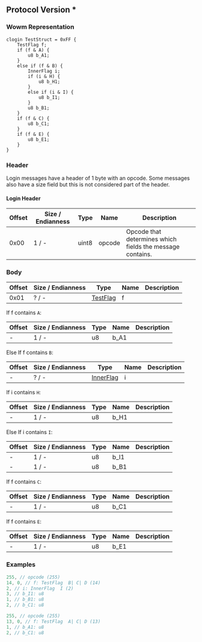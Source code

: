 ## Protocol Version *

### Wowm Representation
```rust,ignore
clogin TestStruct = 0xFF {
    TestFlag f;
    if (f & A) {
        u8 b_A1;
    }
    else if (f & B) {
        InnerFlag i;
        if (i & H) {
            u8 b_H1;
        }
        else if (i & I) {
            u8 b_I1;
        }
        u8 b_B1;
    }
    if (f & C) {
        u8 b_C1;
    }
    if (f & E) {
        u8 b_E1;
    }
}
```
### Header
Login messages have a header of 1 byte with an opcode. Some messages also have a size field but this is not considered part of the header.

#### Login Header
| Offset | Size / Endianness | Type   | Name   | Description |
| ------ | ----------------- | ------ | ------ | ----------- |
| 0x00   | 1 / -             | uint8  | opcode | Opcode that determines which fields the message contains.|
### Body
| Offset | Size / Endianness | Type | Name | Description |
| ------ | ----------------- | ---- | ---- | ----------- |
| 0x01 | ? / - | [TestFlag](testflag.md) | f |  |

If f contains `A`:

| Offset | Size / Endianness | Type | Name | Description |
| ------ | ----------------- | ---- | ---- | ----------- |
| - | 1 / - | u8 | b_A1 |  |

Else If f contains `B`:

| Offset | Size / Endianness | Type | Name | Description |
| ------ | ----------------- | ---- | ---- | ----------- |
| - | ? / - | [InnerFlag](innerflag.md) | i |  |

If i contains `H`:

| Offset | Size / Endianness | Type | Name | Description |
| ------ | ----------------- | ---- | ---- | ----------- |
| - | 1 / - | u8 | b_H1 |  |

Else If i contains `I`:

| Offset | Size / Endianness | Type | Name | Description |
| ------ | ----------------- | ---- | ---- | ----------- |
| - | 1 / - | u8 | b_I1 |  |
| - | 1 / - | u8 | b_B1 |  |

If f contains `C`:

| Offset | Size / Endianness | Type | Name | Description |
| ------ | ----------------- | ---- | ---- | ----------- |
| - | 1 / - | u8 | b_C1 |  |

If f contains `E`:

| Offset | Size / Endianness | Type | Name | Description |
| ------ | ----------------- | ---- | ---- | ----------- |
| - | 1 / - | u8 | b_E1 |  |
### Examples
```c
255, // opcode (255)
14, 0, // f: TestFlag  B| C| D (14)
2, // i: InnerFlag  I (2)
3, // b_I1: u8
1, // b_B1: u8
2, // b_C1: u8
```
```c
255, // opcode (255)
13, 0, // f: TestFlag  A| C| D (13)
1, // b_A1: u8
2, // b_C1: u8
```
